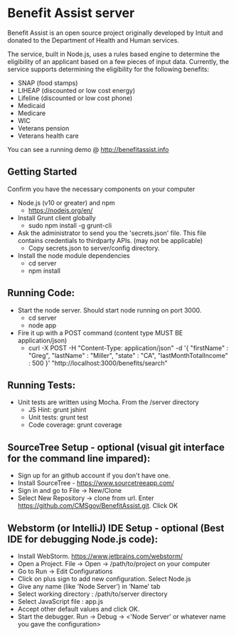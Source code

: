 Benefit Assist server
=====================

Benefit Assist is an open source project originally developed by Intuit and donated to the 
Department of Health and Human services. 

The service, built in Node.js, uses a rules based engine to determine the eligibility of an applicant based on a few pieces of input data.
Currently, the service supports determining the eligibility for the following benefits:
* SNAP (food stamps)
 * LIHEAP (discounted or low cost energy)
 * Lifeline (discounted or low cost phone)
 * Medicaid
 * Medicare
 * WIC
 * Veterans pension
 * Veterans health care


You can see a running demo @ http://benefitassist.info



## Getting Started
Confirm you have the necessary components on your computer

* Node.js (v10 or greater) and npm  
    * https://nodejs.org/en/
* Install Grunt client globally  
    * sudo npm install -g grunt-cli 
* Ask the administrator to send you the 'secrets.json' file.  This file contains credentials to thirdparty APIs. (may not be applicable)
    * Copy secrets.json to server/config directory.
* Install the node module dependencies
    * cd server
    * npm install


## Running Code:
* Start the node server. Should start node running on port 3000.
    * cd server
    * node app
* Fire it up with a POST command (content type MUST BE application/json)
    * curl -X POST -H "Content-Type: application/json" -d '{
          "firstName" : "Greg",
          "lastName" : "Miller",
          "state" : "CA",
          "lastMonthTotalIncome" : 500
      }' "http://localhost:3000/benefits/search"


## Running Tests:
* Unit tests are written using Mocha. From the /server directory
    * JS Hint: grunt jshint
    * Unit tests: grunt test
    * Code coverage: grunt coverage
    
    
## SourceTree Setup - optional (visual git interface for the command line impared):
* Sign up for an github account if you don't have one.
* Install SourceTree - https://www.sourcetreeapp.com/
* Sign in and go to File -> New/Clone
* Select New Repository -> clone from url. Enter https://github.com/CMSgov/BenefitAssist.git. Click OK


## Webstorm (or IntelliJ) IDE Setup - optional (Best IDE for debugging Node.js code):
* Install WebStorm. https://www.jetbrains.com/webstorm/
* Open a Project. File -> Open -> /path/to/project on your computer
* Go to Run -> Edit Configurations
* Click on plus sign to add new configuration. Select Node.js
* Give any name (like 'Node Server') in ‘Name’ tab
* Select working directory : /path/to/server directory
* Select JavaScript file : app.js
* Accept other default values and click OK.
* Start the debugger.  Run -> Debug -> <'Node Server' or whatever name you gave the configuration>

